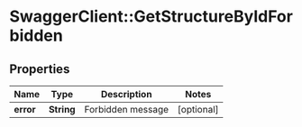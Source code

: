 # SwaggerClient::GetStructureByIdForbidden

## Properties
Name | Type | Description | Notes
------------ | ------------- | ------------- | -------------
**error** | **String** | Forbidden message | [optional] 


